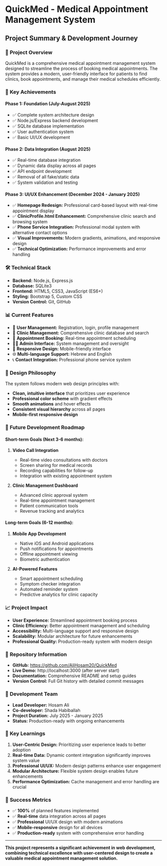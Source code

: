 # QuickMed - Medical Appointment Management System
## Project Summary & Development Journey

### 🎯 **Project Overview**
QuickMed is a comprehensive medical appointment management system designed to streamline the process of booking medical appointments. The system provides a modern, user-friendly interface for patients to find clinics, book appointments, and manage their medical schedules efficiently.

### 🚀 **Key Achievements**

#### **Phase 1: Foundation (July-August 2025)**
- ✅ Complete system architecture design
- ✅ Node.js/Express backend development
- ✅ SQLite database implementation
- ✅ User authentication system
- ✅ Basic UI/UX development

#### **Phase 2: Data Integration (August 2025)**
- ✅ Real-time database integration
- ✅ Dynamic data display across all pages
- ✅ API endpoint development
- ✅ Removal of all fake/static data
- ✅ System validation and testing

#### **Phase 3: UI/UX Enhancement (December 2024 - January 2025)**
- ✅ **Homepage Redesign:** Professional card-based layout with real-time appointment display
- ✅ **ClinicProfile.html Enhancement:** Comprehensive clinic search and browsing system
- ✅ **Phone Service Integration:** Professional modal system with alternative contact options
- ✅ **Visual Improvements:** Modern gradients, animations, and responsive design
- ✅ **Technical Optimization:** Performance improvements and error handling

### 🛠 **Technical Stack**
- **Backend:** Node.js, Express.js
- **Database:** SQLite3
- **Frontend:** HTML5, CSS3, JavaScript (ES6+)
- **Styling:** Bootstrap 5, Custom CSS
- **Version Control:** Git, GitHub

### 📊 **Current Features**
- 🔐 **User Management:** Registration, login, profile management
- 🏥 **Clinic Management:** Comprehensive clinic database and search
- 📅 **Appointment Booking:** Real-time appointment scheduling
- 👨‍💼 **Admin Interface:** System management and oversight
- 📱 **Responsive Design:** Mobile-friendly interface
- 🌐 **Multi-language Support:** Hebrew and English
- 📞 **Contact Integration:** Professional phone service system

### 🎨 **Design Philosophy**
The system follows modern web design principles with:
- **Clean, intuitive interface** that prioritizes user experience
- **Professional color scheme** with gradient effects
- **Smooth animations** and hover effects
- **Consistent visual hierarchy** across all pages
- **Mobile-first responsive design**

### 🚀 **Future Development Roadmap**

#### **Short-term Goals (Next 3-6 months):**
1. **Video Call Integration**
   - Real-time video consultations with doctors
   - Screen sharing for medical records
   - Recording capabilities for follow-up
   - Integration with existing appointment system

2. **Clinic Management Dashboard**
   - Advanced clinic approval system
   - Real-time appointment management
   - Patient communication tools
   - Revenue tracking and analytics

#### **Long-term Goals (6-12 months):**
1. **Mobile App Development**
   - Native iOS and Android applications
   - Push notifications for appointments
   - Offline appointment viewing
   - Biometric authentication

2. **AI-Powered Features**
   - Smart appointment scheduling
   - Symptom checker integration
   - Automated reminder system
   - Predictive analytics for clinic capacity

### 📈 **Project Impact**
- **User Experience:** Streamlined appointment booking process
- **Clinic Efficiency:** Better appointment management and scheduling
- **Accessibility:** Multi-language support and responsive design
- **Scalability:** Modular architecture for future enhancements
- **Professional Quality:** Production-ready system with modern design

### 🔗 **Repository Information**
- **GitHub:** https://github.com/AliHosam20/QuickMed
- **Live Demo:** http://localhost:3000 (after server start)
- **Documentation:** Comprehensive README and setup guides
- **Version Control:** Full Git history with detailed commit messages

### 👥 **Development Team**
- **Lead Developer:** Hosam Ali
- **Co-developer:** Shada Habiballah
- **Project Duration:** July 2025 - January 2025
- **Status:** Production-ready with ongoing enhancements

### 📝 **Key Learnings**
1. **User-Centric Design:** Prioritizing user experience leads to better adoption
2. **Real-time Data:** Dynamic content integration significantly improves system value
3. **Professional UI/UX:** Modern design patterns enhance user engagement
4. **Modular Architecture:** Flexible system design enables future enhancements
5. **Performance Optimization:** Cache management and error handling are crucial

### 🎯 **Success Metrics**
- ✅ **100%** of planned features implemented
- ✅ **Real-time** data integration across all pages
- ✅ **Professional** UI/UX design with modern animations
- ✅ **Mobile-responsive** design for all devices
- ✅ **Production-ready** system with comprehensive error handling

---

**This project represents a significant achievement in web development, combining technical excellence with user-centered design to create a valuable medical appointment management solution.**
